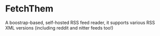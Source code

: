 # FetchThem

A boostrap-based, self-hosted RSS feed reader, it supports various RSS XML versions (including reddit and nitter feeds too!)
